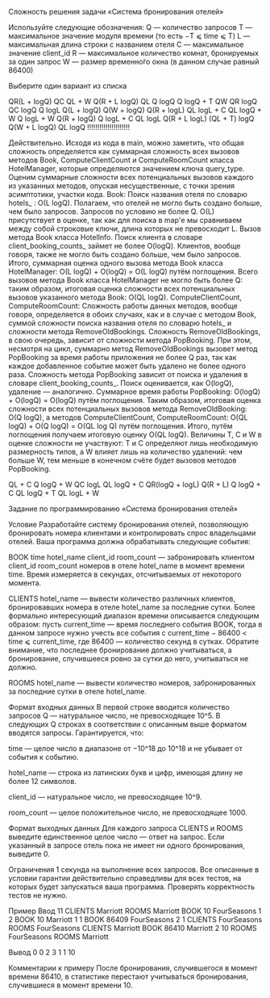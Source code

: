 Сложность решения задачи «Система бронирования отелей»

Используйте следующие обозначения:
Q — количество запросов
T — максимальное значение модуля времени (то есть −T ⩽ time ⩽ T)
L — максимальная длина строки с названием отеля
С — максимальное значение client_id
R — максимальное количество комнат, бронируемых за один запрос
W — размер временно́го окна (в данном случае равный 86400)

Выберите один вариант из списка

QR(L + logQ)
QC
QL + W
Q(R + L logQ)
QL
Q logQ
Q logQ + T
QW
QR logQ
QC logQ
Q logL
Q(L + logQ)
Q(W + logQ)
Q(R + logL)
QL logL + C
QL logQ + W
Q logL + W
Q(R + logQ)
Q logL + C
QL logL
Q(R + L logL)
(QL + T) logQ
Q(W + L logQ)
QL logQ !!!!!!!!!!!!!!!!!!!!!

Действительно. Исходя из кода в main, можно заметить, что общая сложность определяется как суммарная сложность всех вызовов методов Book, ComputeClientCount и ComputeRoomCount класса HotelManager, которые определяются значением ключа query_type. Оценим суммарные сложности всех потенциальных вызовов каждого из указанных методов, опуская несущественные, с точки зрения асимптотики, участки кода. Book: Поиск названия отеля по словарю hotels_ : O(L logQ). Полагаем, что отелей не могло быть создано больше, чем было запросов. Запросов по условию не более Q. O(L) присутствует в оценке, так как для поиска в map'е мы сравниваем между собой строковые ключи, длина которых не превосходит L. Вызов метода Book класса HotelInfo. Поиск клиента в словаре client_booking_counts_ займет не более O(logQ). Клиентов, вообще говоря, также не могло быть создано больше, чем было запросов. Итого, суммарная оценка одного вызова метода Book класса HotelManager: O(L logQ) + O(logQ) = O(L logQ) путём поглощения. Всего вызовов метода Book класса HotelManager не могло быть более Q: таким образом, итоговая оценка сложности всех потенциальных вызовов указанного метода Book: O(QL logQ). ComputeClientCount, ComputeRoomCount: Сложность работы данных методов, вообще говоря, определяется в обоих случаях, как и в случае с методом Book, суммой сложности поиска названия отеля по словарю hotels_ и сложности метода RemoveOldBookings. Сложность RemoveOldBookings, в свою очередь, зависит от сложности метода PopBooking. При этом, несмотря на цикл, суммарно метод RemoveOldBookings вызовет метод PopBooking за время работы приложения не более Q раз, так как каждое добавленное событие может быть удалено не более одного раза. Сложность метода PopBooking зависит от поиска и удаления в словаре client_booking_counts_. Поиск оценивается, как O(logQ), удаление — аналогично. Суммарное время работы PopBooking: O(logQ) + O(logQ) = O(logQ) путём поглощения. Таким образом, итоговая оценка сложности всех потенциальных вызовов метода RemoveOldBooking: O(Q logQ), а методов ComputeClientCount, ComputeRoomCount: O(QL logQ) + O(Q logQ) = O(QL log Q) путём поглощения. Итого, путём поглощения получаем итоговую оценку O(QL logQ). Величины T, C и W в оценке сложности не участвуют: T и C определяют лишь необходимую размерность типов, а W влияет лишь на количество удалений: чем больше W, тем меньше в конечном счёте будет вызовов методов PopBooking.

QL + C
Q logQ + W
QC logL
QL logQ + C
QR(logQ + logL)
Q(R + L)
Q logQ + C
QL logQ + T
QL logL + W

Задание по программированию «Система бронирования отелей»
 

Условие
Разработайте систему бронирования отелей, позволяющую бронировать номера клиентами и контролировать спрос владельцами отелей.
 Ваша программа должна обрабатывать следующие события:

BOOK time hotel_name client_id room_count — забронировать клиентом client_id room_count номеров в отеле hotel_name в момент времени time.
 Время измеряется в секундах, отсчитываемых от некоторого момента.

CLIENTS hotel_name — вывести количество различных клиентов, 
бронировавших номера в отеле hotel_name за последние сутки. 
Более формально интересующий диапазон времени описывается следующим образом: 
пусть current_time — время последнего события BOOK, 
тогда в данном запросе нужно учесть все события с current_time − 86400 < time ⩽ current_time, 
где 86400 — количество секунд в сутках. Обратите внимание, 
что последнее бронирование должно учитываться, а бронирование, 
случившееся ровно за сутки до него, учитываться не должно.

ROOMS hotel_name — вывести количество номеров, забронированных за последние сутки в отеле hotel_name.

Формат входных данных
В первой строке вводится количество запросов Q — натуральное число, не превосходящее 10^5. 
В следующих Q строках в соответствии с описанным выше форматом вводятся запросы. Гарантируется, что:

time — целое число в диапазоне от −10^18 до 10^18 и не убывает от события к событию.

hotel_name — строка из латинских букв и цифр, имеющая длину не более 12 символов.

client_id — натуральное число, не превосходящее 10^9.

room_count — целое положительное число, не превосходящее 1000.

Формат выходных данных
Для каждого запроса CLIENTS и ROOMS выведите единственное целое число — ответ на запрос. 
Если указанный в запросе отель пока не имеет ни одного бронирования, выведите 0.

Ограничения
1 секунда на выполнение всех запросов. 
Все описанные в условии гарантии действительно справедливы для всех тестов, 
на которых будет запускаться ваша программа. Проверять корректность тестов не нужно.

Пример
Ввод
11
CLIENTS Marriott
ROOMS Marriott
BOOK 10 FourSeasons 1 2
BOOK 10 Marriott 1 1
BOOK 86409 FourSeasons 2 1
CLIENTS FourSeasons
ROOMS FourSeasons
CLIENTS Marriott
BOOK 86410 Marriott 2 10
ROOMS FourSeasons
ROOMS Marriott
 

Вывод
0
0
2
3
1
1
10
 

Комментарии к примеру
После бронирования, случившегося в момент времени 86410, в статистике перестают учитываться бронирования, случившиеся в момент времени 10. 